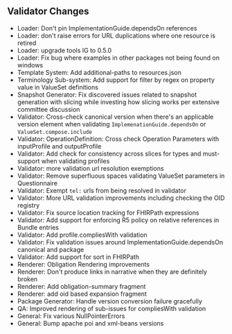 ## Validator Changes

* Loader: Don't pin ImplementationGuide.dependsOn references
* Loader: don't raise errors for URL duplications where one resource is retired
* Loader: upgrade tools IG to 0.5.0
* Loader: Fix bug where examples in other packages not being found on windows
* Template System: Add additional-paths to resources.json
* Terminology Sub-system: Add support for filter by regex on property value in ValueSet definitions
* Snapshot Generator: Fix discovered issues related to snapshot generation with slicing while investing how slicing works per extensive committee discussion
* Validator: Cross-check canonical version when there's an applicable version element when validating `ImplemenationGuide.dependsOn` or `ValueSet.compose.include`
* Validator: OperationDefinition: Cross check Operation Parameters with inputProfile and outputProfile
* Validator: Add check for consistency across slices for types and must-support when validating profiles
* Validator: more validation url resolution exemptions
* Validator: Remove superfluous spaces validating ValueSet parameters in Questionnaire 
* Validator: Exempt `tel:` urls from being resolved in validator
* Validator: More URL validation improvements including checking the OID registry
* Validator: Fix source location tracking for FHIRPath expressions
* Validator: Add support for enforcing R5 policy on relative references in Bundle entries
* Validator: Add profile.compliesWith validation
* Validator: Fix validation issues around ImplementationGuide.dependsOn canonical and package
* Validator: Add support for sort in FHIRPath
* Renderer: Obligation Rendering improvements
* Renderer: Don't produce links in narrative when they are definitely broken
* Renderer: Add obligation-summary fragment
* Renderer: add oid based expansion fragment
* Package Generator: Handle version conversion failure gracefully
* QA: Improved rendering of sub-issues for compliesWith validation
* General: Fix various NullPointerErrors
* General: Bump apache poi and xml-beans versions
